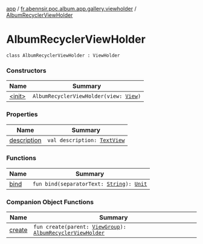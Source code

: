 [app](../../index.md) / [fr.abennsir.poc.album.app.gallery.viewholder](../index.md) / [AlbumRecyclerViewHolder](./index.md)

# AlbumRecyclerViewHolder

`class AlbumRecyclerViewHolder : ViewHolder`

### Constructors

| Name | Summary |
|---|---|
| [&lt;init&gt;](-init-.md) | `AlbumRecyclerViewHolder(view: `[`View`](https://developer.android.com/reference/android/view/View.html)`)` |

### Properties

| Name | Summary |
|---|---|
| [description](description.md) | `val description: `[`TextView`](https://developer.android.com/reference/android/widget/TextView.html) |

### Functions

| Name | Summary |
|---|---|
| [bind](bind.md) | `fun bind(separatorText: `[`String`](https://kotlinlang.org/api/latest/jvm/stdlib/kotlin/-string/index.html)`): `[`Unit`](https://kotlinlang.org/api/latest/jvm/stdlib/kotlin/-unit/index.html) |

### Companion Object Functions

| Name | Summary |
|---|---|
| [create](create.md) | `fun create(parent: `[`ViewGroup`](https://developer.android.com/reference/android/view/ViewGroup.html)`): `[`AlbumRecyclerViewHolder`](./index.md) |
